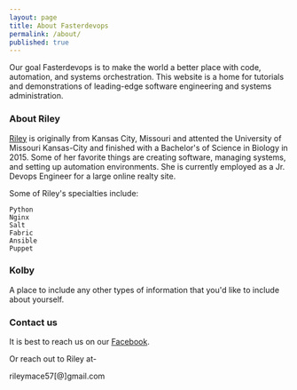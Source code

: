 ```yaml
---
layout: page
title: About Fasterdevops
permalink: /about/
published: true
---
```


Our goal Fasterdevops is to make the world a better place with code, automation, and systems orchestration. This website is a
home for tutorials and demonstrations of leading-edge software engineering and systems administration.

### About Riley
[Riley](http://github.com/sadminriley) is originally from Kansas City, Missouri and attented the University of Missouri Kansas-City and finished with a Bachelor's of Science in Biology in 2015.
Some of her favorite things are creating software, managing systems,  and setting up automation environments. She is currently employed as a Jr. Devops Engineer for a large online realty site.

Some of Riley's specialties include:
```
Python
Nginx
Salt
Fabric
Ansible
Puppet
```

### Kolby

A place to include any other types of information that you'd like to include about yourself.

### Contact us

It is best to reach us on our [Facebook](http://facebook.com/fasterdevops).

Or reach out to Riley at- 

rileymace57[@]gmail.com